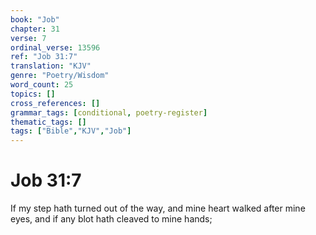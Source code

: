 ```yaml
---
book: "Job"
chapter: 31
verse: 7
ordinal_verse: 13596
ref: "Job 31:7"
translation: "KJV"
genre: "Poetry/Wisdom"
word_count: 25
topics: []
cross_references: []
grammar_tags: [conditional, poetry-register]
thematic_tags: []
tags: ["Bible","KJV","Job"]
---
```


# Job 31:7

If my step hath turned out of the way, and mine heart walked after mine eyes, and if any blot hath cleaved to mine hands;
